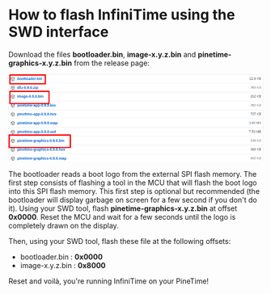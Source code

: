 # How to flash InfiniTime using the SWD interface

Download the files **bootloader.bin**, **image-x.y.z.bin** and **pinetime-graphics-x.y.z.bin** from the release page:

![Image file](gettingStarted/imageFile.png)

The bootloader reads a boot logo from the external SPI flash memory. The first step consists of flashing a tool in the MCU that will flash the boot logo into this SPI flash memory. This first step is optional but recommended (the bootloader will display garbage on screen for a few second if you don't do it).
Using your SWD tool, flash **pinetime-graphics-x.y.z.bin** at offset **0x0000**. Reset the MCU and wait for a few seconds until the logo is completely drawn on the display.

Then, using your SWD tool, flash these file at the following offsets:

- bootloader.bin : **0x0000**
- image-x.y.z.bin : **0x8000**

Reset and voilà, you're running InfiniTime on your PineTime!

